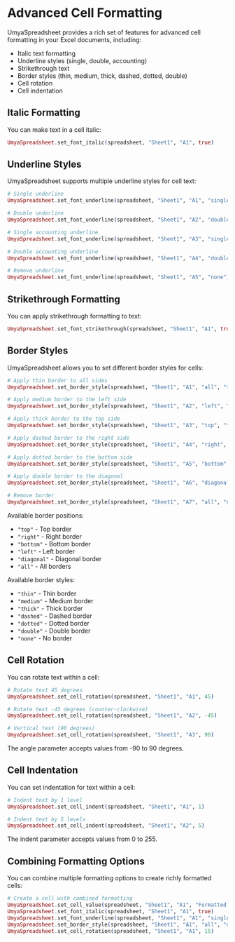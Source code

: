 # Advanced Cell Formatting

UmyaSpreadsheet provides a rich set of features for advanced cell formatting in your Excel documents, including:

- Italic text formatting
- Underline styles (single, double, accounting)
- Strikethrough text
- Border styles (thin, medium, thick, dashed, dotted, double)
- Cell rotation
- Cell indentation

## Italic Formatting

You can make text in a cell italic:

```elixir
UmyaSpreadsheet.set_font_italic(spreadsheet, "Sheet1", "A1", true)
```

## Underline Styles

UmyaSpreadsheet supports multiple underline styles for cell text:

```elixir
# Single underline
UmyaSpreadsheet.set_font_underline(spreadsheet, "Sheet1", "A1", "single")

# Double underline
UmyaSpreadsheet.set_font_underline(spreadsheet, "Sheet1", "A2", "double")

# Single accounting underline
UmyaSpreadsheet.set_font_underline(spreadsheet, "Sheet1", "A3", "single_accounting")

# Double accounting underline
UmyaSpreadsheet.set_font_underline(spreadsheet, "Sheet1", "A4", "double_accounting")

# Remove underline
UmyaSpreadsheet.set_font_underline(spreadsheet, "Sheet1", "A5", "none")
```

## Strikethrough Formatting

You can apply strikethrough formatting to text:

```elixir
UmyaSpreadsheet.set_font_strikethrough(spreadsheet, "Sheet1", "A1", true)
```

## Border Styles

UmyaSpreadsheet allows you to set different border styles for cells:

```elixir
# Apply thin border to all sides
UmyaSpreadsheet.set_border_style(spreadsheet, "Sheet1", "A1", "all", "thin")

# Apply medium border to the left side
UmyaSpreadsheet.set_border_style(spreadsheet, "Sheet1", "A2", "left", "medium")

# Apply thick border to the top side
UmyaSpreadsheet.set_border_style(spreadsheet, "Sheet1", "A3", "top", "thick")

# Apply dashed border to the right side
UmyaSpreadsheet.set_border_style(spreadsheet, "Sheet1", "A4", "right", "dashed")

# Apply dotted border to the bottom side
UmyaSpreadsheet.set_border_style(spreadsheet, "Sheet1", "A5", "bottom", "dotted")

# Apply double border to the diagonal
UmyaSpreadsheet.set_border_style(spreadsheet, "Sheet1", "A6", "diagonal", "double")

# Remove border
UmyaSpreadsheet.set_border_style(spreadsheet, "Sheet1", "A7", "all", "none")
```

Available border positions:
- `"top"` - Top border
- `"right"` - Right border
- `"bottom"` - Bottom border
- `"left"` - Left border
- `"diagonal"` - Diagonal border
- `"all"` - All borders

Available border styles:
- `"thin"` - Thin border
- `"medium"` - Medium border
- `"thick"` - Thick border
- `"dashed"` - Dashed border
- `"dotted"` - Dotted border
- `"double"` - Double border
- `"none"` - No border

## Cell Rotation

You can rotate text within a cell:

```elixir
# Rotate text 45 degrees
UmyaSpreadsheet.set_cell_rotation(spreadsheet, "Sheet1", "A1", 45)

# Rotate text -45 degrees (counter-clockwise)
UmyaSpreadsheet.set_cell_rotation(spreadsheet, "Sheet1", "A2", -45)

# Vertical text (90 degrees)
UmyaSpreadsheet.set_cell_rotation(spreadsheet, "Sheet1", "A3", 90)
```

The angle parameter accepts values from -90 to 90 degrees.

## Cell Indentation

You can set indentation for text within a cell:

```elixir
# Indent text by 1 level
UmyaSpreadsheet.set_cell_indent(spreadsheet, "Sheet1", "A1", 1)

# Indent text by 5 levels
UmyaSpreadsheet.set_cell_indent(spreadsheet, "Sheet1", "A2", 5)
```

The indent parameter accepts values from 0 to 255.

## Combining Formatting Options

You can combine multiple formatting options to create richly formatted cells:

```elixir
# Create a cell with combined formatting
UmyaSpreadsheet.set_cell_value(spreadsheet, "Sheet1", "A1", "Formatted Text")
UmyaSpreadsheet.set_font_italic(spreadsheet, "Sheet1", "A1", true)
UmyaSpreadsheet.set_font_underline(spreadsheet, "Sheet1", "A1", "single")
UmyaSpreadsheet.set_border_style(spreadsheet, "Sheet1", "A1", "all", "double")
UmyaSpreadsheet.set_cell_rotation(spreadsheet, "Sheet1", "A1", 15)
```
